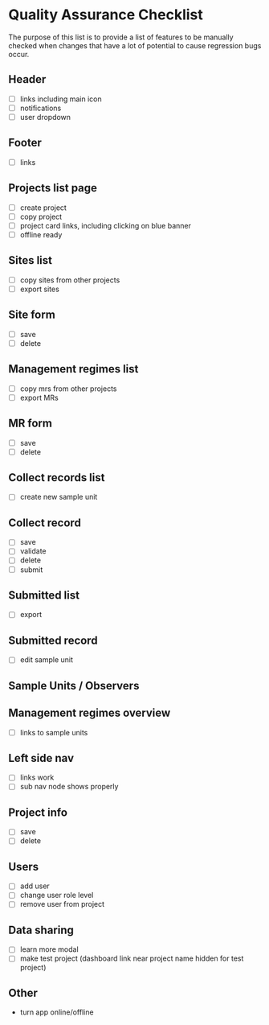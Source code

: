 # Quality Assurance Checklist

The purpose of this list is to provide a list of features to be manually checked when changes that have a lot of potential to cause regression bugs occur.

## Header

- [ ] links including main icon
- [ ] notifications
- [ ] user dropdown

## Footer

- [ ] links

## Projects list page

- [ ] create project
- [ ] copy project
- [ ] project card links, including clicking on blue banner
- [ ] offline ready

## Sites list

- [ ] copy sites from other projects
- [ ] export sites

## Site form

- [ ] save
- [ ] delete

## Management regimes list

- [ ] copy mrs from other projects
- [ ] export MRs

## MR form

- [ ] save
- [ ] delete

## Collect records list

- [ ] create new sample unit

## Collect record

- [ ] save
- [ ] validate
- [ ] delete
- [ ] submit

## Submitted list

- [ ] export

## Submitted record

- [ ] edit sample unit

## Sample Units / Observers

## Management regimes overview

- [ ] links to sample units

## Left side nav

- [ ] links work
- [ ] sub nav node shows properly

## Project info

- [ ] save
- [ ] delete

## Users

- [ ] add user
- [ ] change user role level
- [ ] remove user from project

## Data sharing

- [ ] learn more modal
- [ ] make test project (dashboard link near project name hidden for test project)

## Other

- turn app online/offline
